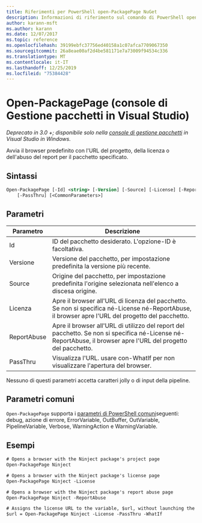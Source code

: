 ```yaml
---
title: Riferimenti per PowerShell open-PackagePage NuGet
description: Informazioni di riferimento sul comando di PowerShell open-PackagePage nella console di gestione pacchetti NuGet in Visual Studio.
author: karann-msft
ms.author: karann
ms.date: 12/07/2017
ms.topic: reference
ms.openlocfilehash: 39199ebfc37756ed40158a1c07afca7709067350
ms.sourcegitcommit: 26a8eae00af2d4be581171e7a73009f94534c336
ms.translationtype: MT
ms.contentlocale: it-IT
ms.lasthandoff: 12/25/2019
ms.locfileid: "75384428"
---
```

# <a name="open-packagepage-package-manager-console-in-visual-studio"></a>Open-PackagePage (console di Gestione pacchetti in Visual Studio)

*Deprecato in 3.0 +; disponibile solo nella [console di gestione pacchetti](../../consume-packages/install-use-packages-powershell.md) in Visual Studio in Windows.*

Avvia il browser predefinito con l'URL del progetto, della licenza o dell'abuso del report per il pacchetto specificato.

## <a name="syntax"></a>Sintassi

```ps
Open-PackagePage [-Id] <string> [-Version] [-Source] [-License] [-ReportAbuse]
    [-PassThru] [<CommonParameters>]
```

## <a name="parameters"></a>Parametri

| Parametro | Descrizione |
| --- | --- |
| Id | ID del pacchetto desiderato. L'opzione-ID è facoltativa. |
| Versione | Versione del pacchetto, per impostazione predefinita la versione più recente. |
| Source | Origine del pacchetto, per impostazione predefinita l'origine selezionata nell'elenco a discesa origine. |
| Licenza | Apre il browser all'URL di licenza del pacchetto. Se non si specifica né-License né-ReportAbuse, il browser apre l'URL del progetto del pacchetto. |
| ReportAbuse | Apre il browser all'URL di utilizzo del report del pacchetto. Se non si specifica né-License né-ReportAbuse, il browser apre l'URL del progetto del pacchetto. |
| PassThru | Visualizza l'URL. usare con-WhatIf per non visualizzare l'apertura del browser. |

Nessuno di questi parametri accetta caratteri jolly o di input della pipeline.

## <a name="common-parameters"></a>Parametri comuni

`Open-PackagePage` supporta i [parametri di PowerShell comuni](https://go.microsoft.com/fwlink/?LinkID=113216)seguenti: debug, azione di errore, ErrorVariable, OutBuffer, OutVariable, PipelineVariable, Verbose, WarningAction e WarningVariable.

## <a name="examples"></a>Esempi

```ps
# Opens a browser with the Ninject package's project page
Open-PackagePage Ninject

# Opens a browser with the Ninject package's license page
Open-PackagePage Ninject -License

# Opens a browser with the Ninject package's report abuse page  
Open-PackagePage Ninject -ReportAbuse

# Assigns the license URL to the variable, $url, without launching the browser
$url = Open-PackagePage Ninject -License -PassThru -WhatIf
```
